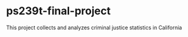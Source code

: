 # ps239t-final-project
This project collects and analyzes criminal justice statistics in California
